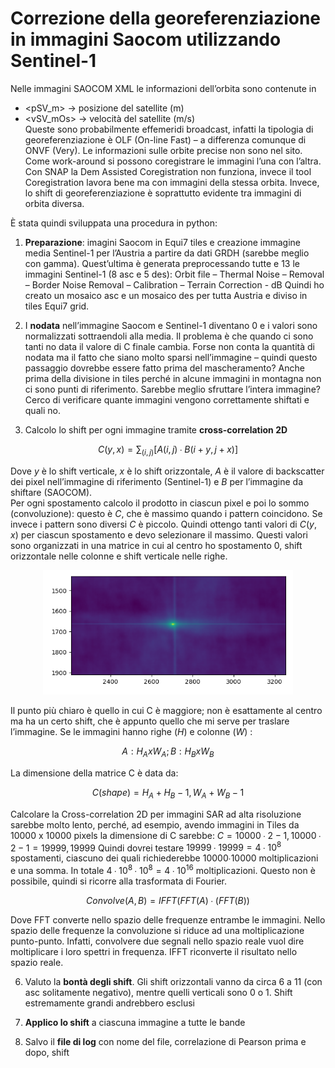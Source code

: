 # Correzione della georeferenziazione in immagini Saocom utilizzando Sentinel-1<br>


Nelle immagini SAOCOM XML le informazioni dell’orbita sono contenute in <br>
- <pSV_m> → posizione del satellite (m)<br>
- <vSV_mOs> → velocità del satellite (m/s)<br>
Queste sono probabilmente effemeridi broadcast, infatti la tipologia di georeferenziazione è OLF (On-line Fast) – a differenza comunque di ONVF (Very). Le informazioni sulle orbite precise non sono nel sito.
Come work-around si possono coregistrare le immagini l’una con l’altra. Con SNAP la Dem Assisted Coregistration non funziona, invece il tool Coregistration lavora bene ma con immagini della stessa orbita. Invece, lo shift di georeferenziazione è soprattutto evidente tra immagini di orbita diversa.<br>


È stata quindi sviluppata una procedura in python:<br>
1. **Preparazione**: imagini Saocom in Equi7 tiles e creazione immagine media Sentinel-1 per l’Austria a partire da dati GRDH (sarebbe meglio con gamma).
Quest’ultima è generata preprocessando tutte e 13 le immagini Sentinel-1 (8 asc e 5 des):
	Orbit file – Thermal Noise – Removal – Border Noise Removal – Calibration – Terrain Correction - dB
Quindi ho creato un mosaico asc e un mosaico des per tutta Austria e diviso in tiles Equi7 grid.

  
3.  I **nodata** nell’immagine Saocom e Sentinel-1 diventano 0 e i valori sono normalizzati sottraendoli alla media.
Il problema è che quando ci sono tanti no data il valore di C finale cambia. Forse non conta la quantità di nodata ma il fatto che siano molto sparsi nell’immagine – quindi questo passaggio dovrebbe essere fatto prima del mascheramento? Anche prima della divisione in tiles perché in alcune immagini in montagna non ci sono punti di riferimento. Sarebbe meglio sfruttare l’intera immagine? Cerco di verificare quante immagini vengono correttamente shiftati e quali no.

4. Calcolo lo shift per ogni immagine tramite **cross-correlation 2D**
```math
C(y,x)= \sum_{(i,j)}[A(i,j)∙B(i+y,j+x)]
```
Dove $y$ è lo shift verticale, $x$ è lo shift orizzontale,  $A$  è il valore di backscatter dei pixel nell’immagine di riferimento (Sentinel-1) e $B$ per l’immagine da shiftare (SAOCOM).<br>
Per ogni spostamento calcolo il prodotto in ciascun pixel e poi lo sommo (convoluzione): questo è $C$, che è massimo quando i pattern coincidono. Se invece i pattern sono diversi $C$ è piccolo. Quindi ottengo tanti valori di $C(y,x)$ per ciascun spostamento e devo selezionare il massimo. Questi valori sono organizzati in una matrice in cui al centro ho spostamento 0, shift orizzontale nelle colonne e shift verticale nelle righe.<br>
<p align="center">
  <img src="https://github.com/benedettabb/Saocom_allineation/blob/cddd2118d834ae039a3328fb2a9f1b540fddcebd/C.png" alt="Descrizione" width="400">
</p>

Il punto più chiaro è quello in cui C è maggiore; non è esattamente al centro ma ha un certo shift, che è appunto quello che mi serve per traslare l’immagine.
Se le immagini hanno righe ($H$) e colonne ($W$) :
```math
A: H_A x W_A; 
B: H_B x W_B
```
La dimensione della matrice C è data da:
```math
C (shape)=H_A+ H_B-1,W_A+ W_B-1
```
Calcolare la Cross-correlation 2D per immagini SAR ad alta risoluzione sarebbe molto lento, perché, ad esempio, avendo immagini in Tiles da 10000 x 10000 pixels la dimensione di C sarebbe: $C=10000∙2-1,10000∙2-1=19999,19999$ Quindi dovrei testare $19999 ∙19999=4 ∙10^8$ spostamenti, ciascuno dei quali richiederebbe 10000∙10000 moltiplicazioni e una somma. In totale $4 ∙10^8∙10^8= 4 ∙10^16$ moltiplicazioni. Questo non è possibile, quindi si ricorre alla trasformata di Fourier.
```math
Convolve (A,B)=IFFT(FFT(A)∙(FFT(B))
```
Dove FFT converte nello spazio delle frequenze entrambe le immagini. Nello spazio delle frequenze la convoluzione si riduce ad una moltiplicazione punto-punto. Infatti, convolvere due segnali nello spazio reale vuol dire moltiplicare i loro spettri in frequenza. IFFT riconverte il risultato nello spazio reale.<br>

6. Valuto la **bontà degli shift**. Gli shift orizzontali vanno da circa 6 a 11 (con asc solitamente negativo), mentre quelli verticali sono 0 o 1.  Shift estremamente grandi andrebbero esclusi<br>


7. **Applico lo shift** a ciascuna immagine a tutte le bande<br>


8. Salvo il **file di log** con nome del file, correlazione di Pearson prima e dopo, shift<br>

